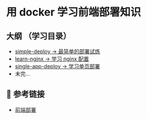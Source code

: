 # 用 docker 学习前端部署知识

## 大纲 （学习目录）

- [simple-deploy -> 最简单的部署试炼](https://github.com/wangpf1129/learn-deploy/tree/main/simple-deploy)
- [learn-nginx -> 学习 nginx 配置](https://github.com/wangpf1129/learn-deploy/tree/main/learn-nginx)
- [single-app-deploy -> 学习单页部署](https://github.com/wangpf1129/learn-deploy/tree/main/single-app-deploy)
- 未完...

## 🔗 参考链接

- [前端部署](https://q.shanyue.tech/deploy/)
